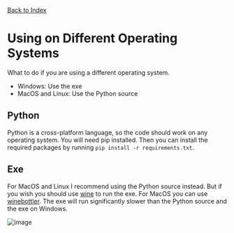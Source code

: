 [Back to Index](./README.md)
# Using on Different Operating Systems

What to do if you are using a different operating system.
- Windows: Use the exe
- MacOS and Linux: Use the Python source

## Python
Python is a cross-platform language, so the code should work on any operating system. You will need pip installed. Then you can install the required packages by running `pip install -r requirements.txt`.

## Exe
For MacOS and Linux I recommend using the Python source instead. But if you wish you should use [wine](https://www.winehq.org/) to run the exe. For MacOS you can use [winebottler](https://winebottler.kronenberg.org/). The exe will run significantly slower than the Python source and the exe on Windows.


![image](https://github.com/user-attachments/assets/42dba949-5bb8-4433-a8d7-001a5c07f0ee)
